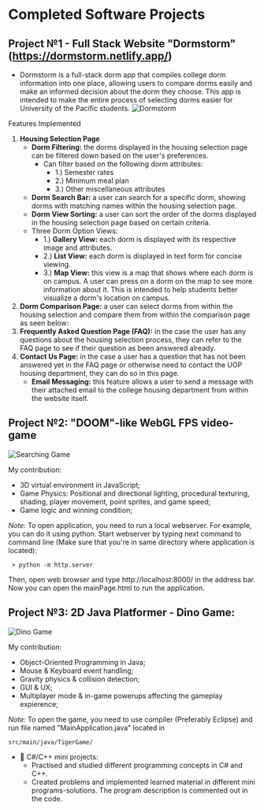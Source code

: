 # Completed Software Projects
## Project №1 - Full Stack Website "Dormstorm" (https://dormstorm.netlify.app/)

- Dormstorm is a full-stack dorm app that compiles college dorm information into one place, allowing users to compare dorms easily and make an informed decision about the dorm they choose. This app is intended to make the entire process of selecting dorms easier for University of the Pacific students.
![Dormstorm ](https://i.imgur.com/TJchUGk.png)

Features Implemented
1. **Housing Selection Page**
    - **Dorm Filtering:** the dorms displayed in the housing selection page can be filtered down based on the user's preferences.
        - Can filter based on the following dorm attributes:
            - 1.) Semester rates
            - 2.) Minimum meal plan
            - 3.) Other miscellaneous attributes
    - **Dorm Search Bar:** a user can search for a specific dorm, showing dorms with matching names within the housing selection page.
    - **Dorm View Sorting:** a user can sort the order of the dorms displayed in the housing selection page based on certain criteria.
    - Three Dorm Option Views:
        - 1.) **Gallery View:** each dorm is displayed with its respective image and attributes.
        - 2.) **List View:** each dorm is displayed in text form for concise viewing.
        - 3.) **Map View:** this view is a map that shows where each dorm is on campus. A user can press on a dorm on the map to see more information about it. This is intended to help students better visualize a dorm's location on campus.
2. **Dorm Comparison Page:** a user can select dorms from within the housing selection and compare them from within the comparison page as seen below:
3. **Frequently Asked Question Page (FAQ):** in the case the user has any questions about the housing selection process, they can refer to the FAQ page to see if their question as been answered already. 
4. **Contact Us Page:** in the case a user has a question that has not been answered yet in the FAQ page or otherwise need to contact the UOP housing department, they can do so in this page.
    - **Email Messaging:** this feature allows a user to send a message with their attached email to the college housing department from within the website itself.

## Project №2: "DOOM"-like WebGL FPS video-game

![Searching Game](https://i.imgur.com/0ge0akD.png)

My contribution:
  - 3D virtual environment in JavaScript;
  - Game Physics: Positional and directional lighting, procedural texturing, shading, player movement, point sprites, and game speed;
  - Game logic and winning condition;

*Note*: To open application, you need to run a local webserver. For example, you can do it using python. Start webserver by typing next command to command line (Make sure that you're in same directory where application is located):
```
 > python -m http.server
```
Then, open web browser and type http://localhost:8000/ in the address bar. Now you can open the mainPage.html to run the application.

## Project №3: 2D Java Platformer - Dino Game:

![Dino Game](https://i.imgur.com/lQINTK5.png)

My contribution:
  - Object-Oriented Programming in Java;
  - Mouse & Keyboard event handling;
  - Gravity physics & collision detection;
  - GUI & UX;
  - Multiplayer mode & in-game powerups affecting the gameplay expierence;

*Note*: To open the game, you need to use compiler (Preferably Eclipse) and run file named "MainApplication.java" located in
```
src/main/java/TigerGame/
```
 
- 👑 C#/C++ mini projects:
  - Practised and studied different programming concepts in C# and C++.
  - Created problems and implemented learned material in different mini programs-solutions. The program description is commented out in the code.
